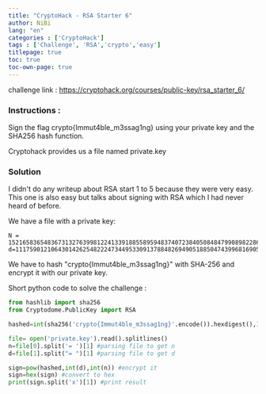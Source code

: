 ```yaml
---
title: "CryptoHack - RSA Starter 6"
author: NiBi
lang: "en"
categories : ['CryptoHack']
tags : ['Challenge', 'RSA','crypto','easy']
titlepage: true
toc: true
toc-own-page: true
---
```


challenge link : https://cryptohack.org/courses/public-key/rsa_starter_6/


### Instructions :

Sign the flag crypto{Immut4ble_m3ssag1ng} using your private key and the SHA256 hash function.

Cryptohack provides us a file named private.key


### Solution

I didn't do any writeup about RSA start 1 to 5 because they were very easy. This one is also easy but talks about signing with RSA which I had never heard of before.


We have a file with a private key: 

```text
N = 15216583654836731327639981224133918855895948374072384050848479908982286890723874753306371990452491305564061051059885803
d=11175901210643014262548222473449533091378848269490518850474399681690547281641491667690491585550160457893350536334242689
```

We have to hash "crypto{Immut4ble_m3ssag1ng}" with SHA-256 and encrypt it with our private key.


Short python code to solve the challenge : 
```python
from hashlib import sha256
from Cryptodome.PublicKey import RSA

hashed=int(sha256('crypto{Immut4ble_m3ssag1ng}'.encode()).hexdigest(),16) #Hashing the text and convert in base16 to encrypt it

file= open('private.key').read().splitlines() 
n=file[0].split('= ')[1] #parsing file to get n
d=file[1].split("= ")[1] #parsing file to get d

sign=pow(hashed,int(d),int(n)) #encrypt it
sign=hex(sign) #convert to hex
print(sign.split('x')[1]) #print result


```